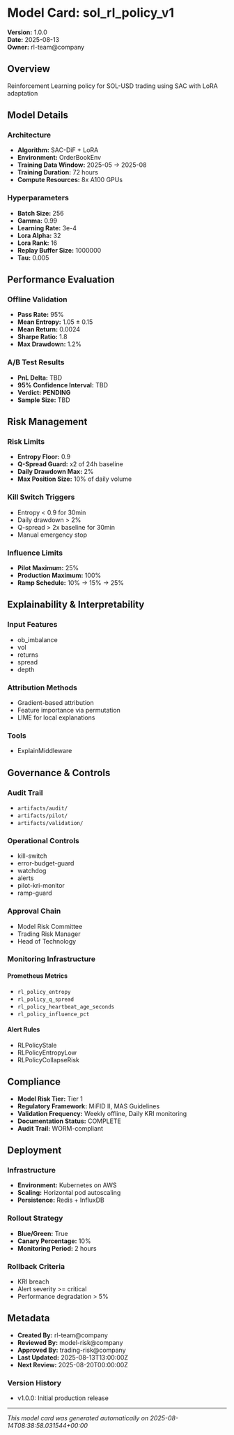 # Model Card: sol_rl_policy_v1

**Version:** 1.0.0  
**Date:** 2025-08-13  
**Owner:** rl-team@company

## Overview

Reinforcement Learning policy for SOL-USD trading using SAC with LoRA adaptation

## Model Details

### Architecture
- **Algorithm:** SAC-DiF + LoRA
- **Environment:** OrderBookEnv
- **Training Data Window:** 2025-05 → 2025-08
- **Training Duration:** 72 hours
- **Compute Resources:** 8x A100 GPUs

### Hyperparameters
- **Batch Size:** 256
- **Gamma:** 0.99
- **Learning Rate:** 3e-4
- **Lora Alpha:** 32
- **Lora Rank:** 16
- **Replay Buffer Size:** 1000000
- **Tau:** 0.005

## Performance Evaluation

### Offline Validation
- **Pass Rate:** 95%
- **Mean Entropy:** 1.05 ± 0.15
- **Mean Return:** 0.0024
- **Sharpe Ratio:** 1.8
- **Max Drawdown:** 1.2%

### A/B Test Results
- **PnL Delta:** TBD
- **95% Confidence Interval:** TBD
- **Verdict:** **PENDING**
- **Sample Size:** TBD
## Risk Management

### Risk Limits
- **Entropy Floor:** 0.9
- **Q-Spread Guard:** x2 of 24h baseline
- **Daily Drawdown Max:** 2%
- **Max Position Size:** 10% of daily volume

### Kill Switch Triggers
- Entropy < 0.9 for 30min
- Daily drawdown > 2%
- Q-spread > 2x baseline for 30min
- Manual emergency stop

### Influence Limits
- **Pilot Maximum:** 25%
- **Production Maximum:** 100%
- **Ramp Schedule:** 10% → 15% → 25%

## Explainability & Interpretability

### Input Features
- ob_imbalance
- vol
- returns
- spread
- depth

### Attribution Methods
- Gradient-based attribution
- Feature importance via permutation
- LIME for local explanations

### Tools
- ExplainMiddleware
## Governance & Controls

### Audit Trail
- `artifacts/audit/`
- `artifacts/pilot/`
- `artifacts/validation/`

### Operational Controls
- kill-switch
- error-budget-guard
- watchdog
- alerts
- pilot-kri-monitor
- ramp-guard

### Approval Chain
- Model Risk Committee
- Trading Risk Manager
- Head of Technology

### Monitoring Infrastructure
#### Prometheus Metrics
- `rl_policy_entropy`
- `rl_policy_q_spread`
- `rl_policy_heartbeat_age_seconds`
- `rl_policy_influence_pct`

#### Alert Rules
- RLPolicyStale
- RLPolicyEntropyLow
- RLPolicyCollapseRisk

## Compliance

- **Model Risk Tier:** Tier 1
- **Regulatory Framework:** MiFID II, MAS Guidelines
- **Validation Frequency:** Weekly offline, Daily KRI monitoring
- **Documentation Status:** COMPLETE
- **Audit Trail:** WORM-compliant

## Deployment

### Infrastructure
- **Environment:** Kubernetes on AWS
- **Scaling:** Horizontal pod autoscaling
- **Persistence:** Redis + InfluxDB

### Rollout Strategy
- **Blue/Green:** True
- **Canary Percentage:** 10%
- **Monitoring Period:** 2 hours

### Rollback Criteria
- KRI breach
- Alert severity >= critical
- Performance degradation > 5%

## Metadata

- **Created By:** rl-team@company
- **Reviewed By:** model-risk@company
- **Approved By:** trading-risk@company
- **Last Updated:** 2025-08-13T13:00:00Z
- **Next Review:** 2025-08-20T00:00:00Z

### Version History
- v1.0.0: Initial production release

---
*This model card was generated automatically on 2025-08-14T08:38:58.031544+00:00*
